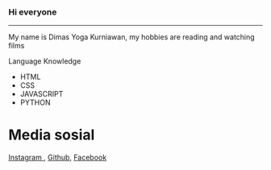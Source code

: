 ### Hi everyone

---
My name is Dimas Yoga Kurniawan, my hobbies are reading and watching films

Language Knowledge
- HTML
- CSS
- JAVASCRIPT
- PYTHON

# Media sosial
[Instagram ](), [Github](), [Facebook]()